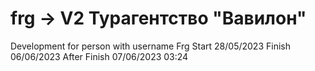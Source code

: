 # frg -> V2 Турагентство "Вавилон" 
Development for person with username Frg
Start 28/05/2023
Finish 06/06/2023
After Finish 07/06/2023 03:24


